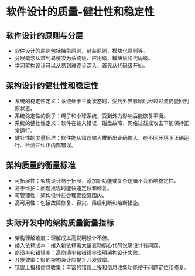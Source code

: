 # 软件设计的质量-健壮性和稳定性

## 软件设计的原则与分层
* 软件设计的原则包括抽象原则、封装原则、模块化原则等。
* 分层概念从难到易依次为系统级、应用级、模块级和代码级。
* 学习架构设计可以从易到难逐步深入，首先从代码级开始。

## 架构设计的健壮性和稳定性
* 系统的稳定性定义：系统处于平衡状态时，受到外界影响后经过过渡仍能回到原状态。
* 系统稳定性的例子：绳子和小球系统，受到外力影响后能恢复平衡。
* 系统的健壮性定义：软件在输入错误、磁盘故障、网络过载或攻击下能保持正常运行。
* 健壮性的度量标准：软件能从错误输入推断出正确输入、在不同环境下正确运行、检测并纠正内部错误。

## 架构质量的衡量标准
* 可拓展性：架构设计易于拓展，添加新功能或复杂逻辑不会影响稳定性。
* 易于维护：问题出现时能快速定位和修复。
* 可管理性：架构设计在合理管控范围内。
* 高可用性：包括故障修复、容灾、降级判断和熔断措施。

## 实际开发中的架构质量衡量指标
* 架构理解难度：理解成本高说明设计不佳。
* 接入依赖成本：接入新依赖需大量变动核心代码说明设计有问题。
* 崩溃率和错误率：高崩溃率和错误率说明架构设计失败。
* 开发效率：好的架构设计应提升开发效率。
* 错误上报和信息收集：丰富的错误上报和信息收集功能便于问题定位和修复。